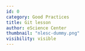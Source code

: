 ```yaml
---
id: 0
category: Good Practices
title: Git lesson
author: eScience Center
thumbnail: "nlesc-dummy.png"
visibility: visible
---
```


